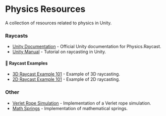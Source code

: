 # Physics Resources

A collection of resources related to physics in Unity.

### Raycasts
- [Unity Documentation](https://docs.unity3d.com/ScriptReference/Physics.Raycast.html) - Official Unity documentation for Physics.Raycast.
- [Unity Manual](https://learn.unity.com/tutorial/raycasting) - Tutorial on raycasting in Unity.

#### 📙 Raycast Examples
- [3D Raycast Example 101](https://gist.github.com/SpawnCampGames/b15b7a831d187fc762b724f870fdacfd) - Example of 3D raycasting.
- [2D Raycast Example 101](https://gist.github.com/SpawnCampGames/add2676fcb418bab119964d6872eabd1) - Example of 2D raycasting.

### Other
- [Verlet Rope Simulation](https://github.com/NoxWings/Cable-Component) - Implementation of a Verlet rope simulation.
- [Math Springs](https://github.com/SpawnCampGames/Resources/blob/main/Math%20and%20Misc/readme.md#math-springs) - Implementation of mathematical springs.
